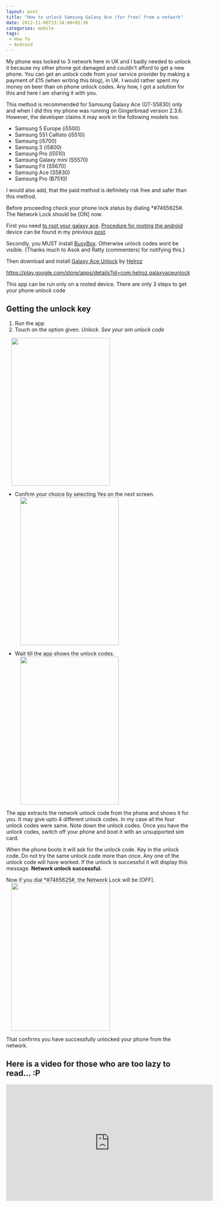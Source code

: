 ```yaml
---
layout: post
title: "How to unlock Samsung Galaxy Ace (for free) from a network"
date: 2012-11-06T23:34:00+05:30
categories: mobile
tags:
 - How To
 - Android
---
```

My phone was locked to 3 network here in UK and I badly needed to unlock it because my other phone got damaged and couldn't afford to get a new phone. You can get an unlock code from your service provider by making a payment of £15 (when writing this blog), in UK. I would rather spent my money on beer than on phone unlock codes. Any how, I got a solution for this and here I am sharing it with you.

This method is recommended for Samsung Galaxy Ace (GT-S5830) only and when I did this my phone was running on Gingerbread version 2.3.6. However, the developer claims it may work in the following models too.

* Samsung 5 Europe (i5500)
* Samsung 551 Callisto (i5510)
* Samsung (i5700)
* Samsung 3 (i5800)
* Samsung Pro (i5510)
* Samsung Galaxy mini (S5570)
* Samsung Fit (S5670)
* Samsung Ace (S5830)
* Samsung Pro (B7510)

I would also add, that the paid method is definitely risk free and safer than this method.

Before proceeding check your phone lock status by dialing *#7465625#. The Network Lock should be [ON] now.

First you need <a href="/2012/11/how-to-root-your-samsung-galaxy-ace.html">to root your galaxy ace</a>. <a href="/2012/11/how-to-root-your-samsung-galaxy-ace.html">Procedure for rooting the android</a> device can be found in my previous <a href="/2012/11/how-to-root-your-samsung-galaxy-ace.html">post</a>.

Secondly, you MUST install <a href="http://goo.gl/JOPF8">BusyBox</a>. Otherwise unlock codes wont be visible. {Thanks much to Asok and Ratty (commenters) for notifying this.}

Then download and install <a href="http://goo.gl/lT2Yz">Galaxy Ace Unlock</a> by <a href="http://goo.gl/D5Cg4">Helroz</a>

<a href="https://play.google.com/store/apps/details?id=com.helroz.galaxyaceunlock">https://play.google.com/store/apps/details?id=com.helroz.galaxyaceunlock</a>

This app can be run only on a  rooted device. There are only 3 steps to get your phone unlock code

## Getting the unlock key
1. Run the app
2. Touch on the option given. <em>Unlock. See your sim unlock code</em>

<a href="http://1.bp.blogspot.com/-WQ-bNPQ-ezI/UJlN9OcFnnI/AAAAAAAADxc/MUTiLahTtb8/s1600/SC20121106-174547.png" imageanchor="1" style="margin-left:1em; margin-right:1em"><img border="0" height="400" width="267" src="http://1.bp.blogspot.com/-WQ-bNPQ-ezI/UJlN9OcFnnI/AAAAAAAADxc/MUTiLahTtb8/s400/SC20121106-174547.png" /></a>

* Confirm your choice by selecting Yes on the next screen.
<a href="http://1.bp.blogspot.com/-2uNbRETZnMs/UJlOEZtscsI/AAAAAAAADxo/-1gmRBihI-4/s1600/SC20121106-174600.png" imageanchor="1" style="margin-left:1em; margin-right:1em"><img border="0" height="400" width="267" src="http://1.bp.blogspot.com/-2uNbRETZnMs/UJlOEZtscsI/AAAAAAAADxo/-1gmRBihI-4/s400/SC20121106-174600.png" /></a>

* Wait till the app shows the unlock codes.
<a href="http://3.bp.blogspot.com/-jNFJf8ZiyqU/UJbK4pgwrjI/AAAAAAAADw8/qM4ws_1XMGE/s1600/SC20121013-235211.png" imageanchor="1" style="margin-left:1em; margin-right:1em"><img border="0" height="400" width="267" src="http://3.bp.blogspot.com/-jNFJf8ZiyqU/UJbK4pgwrjI/AAAAAAAADw8/qM4ws_1XMGE/s400/SC20121013-235211.png" /></a>

The app extracts the network unlock code from the phone and shows it for you. It may give upto 4 different unlock codes. In my case all the four unlock codes were same. Note down the unlock codes.
Once you have the unlock codes, switch off your phone and boot it with an unsupported sim card.

When the phone boots it will ask for the unlock code.
Key in the unlock code. Do not try the same unlock code more than once. Any one of the unlock code will have worked.
If the unlock is successful it will display this message. <strong>Network unlock successful.</strong>

Now if you dial *#7465625#, the Network Lock will be [OFF].
<a href="http://1.bp.blogspot.com/-M6SxKa3Qa1Q/UJlNtvxnUoI/AAAAAAAADxQ/hv9O0fyrzjU/s1600/SC20121106-174519.png" imageanchor="1" style="margin-left:1em; margin-right:1em"><img border="0" height="400" width="267" src="http://1.bp.blogspot.com/-M6SxKa3Qa1Q/UJlNtvxnUoI/AAAAAAAADxQ/hv9O0fyrzjU/s400/SC20121106-174519.png" /></a>

That confirms you have successfully unlocked your phone from the network.

## Here is a video for those who are too lazy to read... :P
<iframe width="560" height="315" src="http://www.youtube.com/embed/o_J4mSBojCc" frameborder="0" allowfullscreen></iframe>
